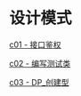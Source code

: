 # 设计模式

[c01 - 接口鉴权](src/main/java/c01)

[c02 - 编写测试类](src/main/java/c02)

[c03 - DP_创建型](src/main/java/c03)
